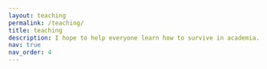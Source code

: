 ```yaml
---
layout: teaching
permalink: /teaching/
title: teaching
description: I hope to help everyone learn how to survive in academia.
nav: true
nav_order: 4
---
```



<!--For now, this page is assumed to be a static description of your courses. You can convert it to a collection similar to `_projects/` so that you can have a dedicated page for each course.

Organize your courses by years, topics, or universities, however you like!-->
